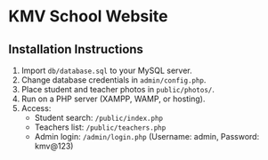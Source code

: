 # KMV School Website

## Installation Instructions

1. Import `db/database.sql` to your MySQL server.  
2. Change database credentials in `admin/config.php`.  
3. Place student and teacher photos in `public/photos/`.  
4. Run on a PHP server (XAMPP, WAMP, or hosting).  
5. Access:  
   - Student search: `/public/index.php`  
   - Teachers list: `/public/teachers.php`  
   - Admin login: `/admin/login.php` (Username: admin, Password: kmv@123)
